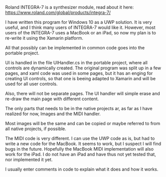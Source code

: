 Roland INTEGRA-7 is a synthesizer module, read about it here:
https://www.roland.com/global/products/integra-7/

I have written this program for Windows 10 as a UWP solution.
It is very useful, and I think many users of INTEGRA-7 would like it.
However, most users of the INTEGRA-7 uses a MacBook or an iPad, so
now my plan is to re-write it using the Xamarin platform.

All that possibly can be implemented in common code goes into the
portable project.

UI is handled in the file UIHandler.cs in the portable project, where
all controls are dynamically created. The original program was split
up in a few pages, and xaml code was used in some pages, but it has
an enging for creating UI controls, so that one is beeing adapted to
Xamarin and will be used for all user controls.

Also, there will not be separate pages. The UI handler will simple
erase and re-draw the main page with different content.

The only parts that needs to be in the native projects ar, as far
as I have realized for now, Images and the MIDI handler.

Most images will be the same and can be copied or maybe referred to
from all native projects, if possible.

The MIDI code is very different. I can use the UWP code as is, but
had to write a new code for the MacBook. It seems to work, but I suspect
I will find bugs in the future. Hopefully the MacBook MIDI implementation
will also work for the iPad. I do not have an iPad and have thus not yet
tested that, nor implemented it yet.

I usually enter comments in code to explain what it does and how it works.
